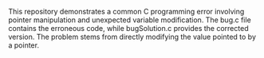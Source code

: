This repository demonstrates a common C programming error involving pointer manipulation and unexpected variable modification. The bug.c file contains the erroneous code, while bugSolution.c provides the corrected version.  The problem stems from directly modifying the value pointed to by a pointer.